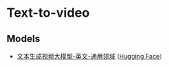 # Text-to-video
## Models
- [文本生成视频大模型-英文-通用领域](https://modelscope.cn/models/damo/text-to-video-synthesis/summary) ([Hugging Face](https://huggingface.co/spaces/damo-vilab/modelscope-text-to-video-synthesis))
